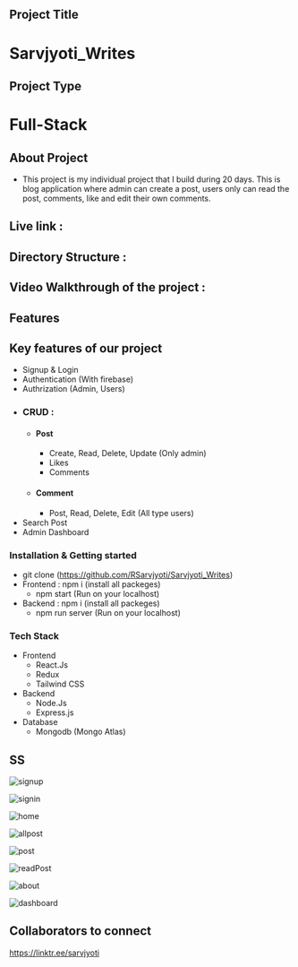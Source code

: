 ## Project Title
# Sarvjyoti_Writes

## Project Type
# Full-Stack

## About Project
- This project is my individual project that I build during 20 days. This is blog application where admin can create a post, users only can read the post, comments, like and edit their own comments.

## Live link : 

## Directory Structure : 

## Video Walkthrough of the project : 

## Features
## Key features of our project
- Signup & Login 
- Authentication (With firebase) 
- Authrization (Admin, Users)
- ### CRUD :
  - #### Post
    - Create, Read, Delete, Update (Only admin)
    - Likes
    - Comments
  - #### Comment
    - Post, Read, Delete, Edit (All type users)
- Search Post
- Admin Dashboard

### Installation & Getting started
- git clone (https://github.com/RSarvjyoti/Sarvjyoti_Writes)
- Frontend : npm i (install all packeges)
    - npm start (Run on your localhost)
- Backend : npm i (install all packeges)
    - npm run server (Run on your localhost)

### Tech Stack
- Frontend
   - React.Js
   - Redux
   - Tailwind CSS
- Backend
   - Node.Js
   - Express.js
- Database
  - Mongodb (Mongo Atlas)

## SS
![signup](https://github.com/user-attachments/assets/5f9da01e-0f76-4902-b1ad-2c9ef222e05d)

![signin](https://github.com/user-attachments/assets/ae277dbf-0164-4955-86a2-daf1d045c98f)

![home](https://github.com/user-attachments/assets/6cea7600-4f91-4c86-9eed-fea0b65669e5)

![allpost](https://github.com/user-attachments/assets/a88e9b15-a055-408f-82d5-8a925d3698fb)

![post](https://github.com/user-attachments/assets/3352a19e-3722-4c5d-bb65-785b727b67bc)

![readPost](https://github.com/user-attachments/assets/2b206326-4965-4632-a455-42a448600b35)

![about](https://github.com/user-attachments/assets/1e921025-ab92-4a60-abce-bce7ecf4f450)

![dashboard](https://github.com/user-attachments/assets/d8bac1b8-fa57-4c98-8860-a4588987d21d)

## Collaborators to connect
https://linktr.ee/sarvjyoti

